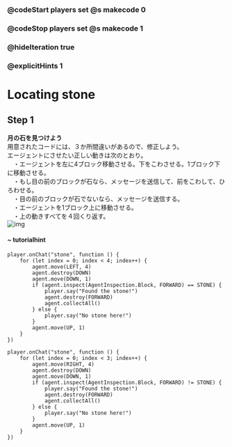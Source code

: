### @codeStart players set @s makecode 0
### @codeStop players set @s makecode 1

### @hideIteration true 
### @explicitHints 1


# Locating stone 

## Step 1
**月の石を見つけよう**  
用意されたコードには、３か所間違いがあるので、修正しよう。  
エージェントにさせたい正しい動きは次のとおり。  
　・エージェントを左に4ブロック移動させる。下をこわさせる。1ブロック下に移動させる。  
　・もし目の前のブロックが石なら、メッセージを送信して、前をこわして、ひろわせる。  
　・目の前のブロックが石でないなら、メッセージを送信する。  
　・エージェントを1ブロック上に移動させる。  
　・上の動きすべてを４回くり返す。  
![img](https://teck89.xsrv.jp/MEE_tutorial/img/fun_2_3_1.png)

#### ~ tutorialhint 
```blocks
player.onChat("stone", function () {
    for (let index = 0; index < 4; index++) {
        agent.move(LEFT, 4)
        agent.destroy(DOWN)
        agent.move(DOWN, 1)
        if (agent.inspect(AgentInspection.Block, FORWARD) == STONE) {
            player.say("Found the stone!")
            agent.destroy(FORWARD)
            agent.collectAll()
        } else {
            player.say("No stone here!")
        }
        agent.move(UP, 1)
    }
})
```

```template
player.onChat("stone", function () {
    for (let index = 0; index < 3; index++) {
        agent.move(RIGHT, 4)
        agent.destroy(DOWN)
        agent.move(DOWN, 1)
        if (agent.inspect(AgentInspection.Block, FORWARD) != STONE) {
            player.say("Found the stone!")
            agent.destroy(FORWARD)
            agent.collectAll()
        } else {
            player.say("No stone here!")
        }
        agent.move(UP, 1)
    }
})
```
